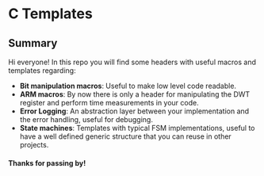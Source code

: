 # C Templates
## Summary
Hi everyone! In this repo you will find some headers with useful macros and templates regarding:
- **Bit manipulation macros**: Useful to make low level code readable.
- **ARM macros**: By now there is only a header for manipulating the DWT register and perform time measurements in your code.
- **Error Logging**: An abstraction layer between your implementation and the error handling, useful for debugging.
- **State machines**: Templates with typical FSM implementations, useful to have a well defined generic structure that you can reuse in other        projects.

#### Thanks for passing by!
